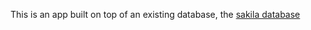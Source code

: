 This is an app built on top of an existing database, the [sakila database](http://dev.mysql.com/doc/sakila/en/)
